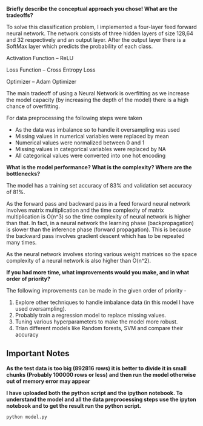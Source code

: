**Briefly describe the conceptual approach you chose! What are the tradeoffs?** 

To solve this classification problem, I implemented a four-layer feed forward neural network.  The network consists of three hidden layers of size 128,64 and 32 respectively and an output layer. After the output layer there is a SoftMax layer which predicts the probability of each class.

Activation Function – ReLU  

Loss Function – Cross Entropy Loss 

Optimizer – Adam Optimizer 

The main tradeoff of using a Neural Network is overfitting as we increase the model capacity (by increasing the depth of the model) there is a high chance of overfitting. 

For data preprocessing the following steps were taken  

   - As the data was imbalance so to handle it oversampling was used 
   - Missing values in numerical variables were replaced by mean 
   - Numerical values were normalized between 0 and 1 
   - Missing values in categorical variables were replaced by NA 
   - All categorical values were converted into one hot encoding 

**What is the model performance? What is the complexity? Where are the bottlenecks?** 

The model has a training set accuracy of 83% and validation set accuracy of 81%. 

As the forward pass and backward pass in a feed forward neural network involves matrix multiplication and the time complexity of matrix multiplication is O(n^3) so the time complexity of neural network is higher than that. In fact, in a neural network the learning phase (backpropagation) is slower than the inference phase (forward propagation). This is because the backward pass involves gradient descent which has to be repeated many times.  

As the neural network involves storing various weight matrices so the space complexity of a neural network is also higher than O(n^2). 

**If you had more time, what improvements would you make, and in what order of priority?**

The following improvements can be made in the given order of priority -  

   1. Explore other techniques to handle imbalance data (in this model I have used oversampling). 
   2. Probably train a regression model to replace missing values.
   3. Tuning various hyperparameters to make the model more robust. 
   4. Trian different models like Random forests, SVM and compare their accuracy 

## Important Notes
**As the test data is too big (892816 rows) it is better to divide it in small chunks (Probably 100000 rows or less) and then run the model otherwise out of memory error may appear**

**I have uploaded both the python script and the ipython notebook. To understand the model and all the data preprocessing steps use the ipyton notebook and to get the result run the python script.**
```
python model.py
```
